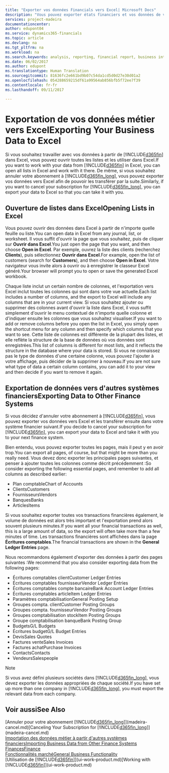```yaml
---
title: "Exporter vos données Financials vers Excel| Microsoft Docs"
description: "Vous pouvez exporter états financiers et vos données de veille économique de Dynamics 365 for vers Excel, ou ouvrir vos données Financials dans Excel."
services: project-madeira
documentationcenter: 
author: edupont04
ms.service: dynamics365-financials
ms.topic: article
ms.devlang: na
ms.tgt_pltfrm: na
ms.workload: na
ms.search.keywords: analysis, reporting, financial report, business intelligence, BI, Excel
ms.date: 06/02/2017
ms.author: edupont
ms.translationtype: Human Translation
ms.sourcegitcommit: 81636fc2e661bd9b07c54da1cd5d0d27e30d01a2
ms.openlocfilehash: 054288659215df61a99564ab856bfb5f72ee7f39
ms.contentlocale: fr-fr
ms.lasthandoff: 09/11/2017

---
```

# <a name="exporting-your-business-data-to-excel"></a><span data-ttu-id="79648-103">Exportation de vos données métier vers Excel</span><span class="sxs-lookup"><span data-stu-id="79648-103">Exporting Your Business Data to Excel</span></span>
<span data-ttu-id="79648-104">Si vous souhaitez travailler avec vos données à partir de [!INCLUDE[d365fin](includes/d365fin_md.md)] dans Excel, vous pouvez ouvrir toutes les listes et les utiliser dans Excel.</span><span class="sxs-lookup"><span data-stu-id="79648-104">If you want to work with your data from [!INCLUDE[d365fin](includes/d365fin_md.md)] in Excel, you can open all lists in Excel and work with it there.</span></span> <span data-ttu-id="79648-105">De même, si vous souhaitez annuler votre abonnement à [!INCLUDE[d365fin_long](includes/d365fin_long_md.md)], vous pouvez exporter vos données vers Excel afin de pouvoir les transférer par la suite.</span><span class="sxs-lookup"><span data-stu-id="79648-105">Similarly, if you want to cancel your subscription for [!INCLUDE[d365fin_long](includes/d365fin_long_md.md)], you can export your data to Excel so that you can take it with you.</span></span>

## <a name="opening-lists-in-excel"></a><span data-ttu-id="79648-106">Ouverture de listes dans Excel</span><span class="sxs-lookup"><span data-stu-id="79648-106">Opening Lists in Excel</span></span>
<span data-ttu-id="79648-107">Vous pouvez ouvrir des données dans Excel à partir de n'importe quelle feuille ou liste.</span><span class="sxs-lookup"><span data-stu-id="79648-107">You can open data in Excel from any journal, list, or worksheet.</span></span> <span data-ttu-id="79648-108">Il vous suffit d'ouvrir la page que vous souhaitez, puis de cliquer sur **Ouvrir dans Excel**.</span><span class="sxs-lookup"><span data-stu-id="79648-108">You just open the page that you want, and then choose **Open in Excel**.</span></span> <span data-ttu-id="79648-109">Par exemple, ouvrez la liste des clients (recherchez **Clients**), puis sélectionnez **Ouvrir dans Excel**.</span><span class="sxs-lookup"><span data-stu-id="79648-109">For example, open the list of customers (search for **Customers**), and then choose **Open in Excel**.</span></span> <span data-ttu-id="79648-110">Votre navigateur vous invite alors à ouvrir ou à enregistrer le classeur Excel généré.</span><span class="sxs-lookup"><span data-stu-id="79648-110">Your browser will prompt you to open or save the generated Excel workbook.</span></span>  

<span data-ttu-id="79648-111">Chaque liste inclut un certain nombre de colonnes, et l'exportation vers Excel inclut toutes les colonnes qui sont dans votre vue actuelle.</span><span class="sxs-lookup"><span data-stu-id="79648-111">Each list includes a number of columns, and the export to Excel will include any columns that are in your current view.</span></span> <span data-ttu-id="79648-112">Si vous souhaitez ajouter ou supprimer des colonnes avant d'ouvrir la liste dans Excel, il vous suffit simplement d'ouvrir le menu contextuel de n'importe quelle colonne et d'indiquer ensuite les colonnes que vous souhaitez visualiser.</span><span class="sxs-lookup"><span data-stu-id="79648-112">If you want to add or remove columns before you open the list in Excel, you simply open the shortcut menu for any column and then specify which columns that you want to see.</span></span> <span data-ttu-id="79648-113">Cette liste de colonnes est différente de la plupart des listes, et elle reflète la structure de la base de données où vos données sont enregistrées.</span><span class="sxs-lookup"><span data-stu-id="79648-113">This list of columns is different for most lists, and it reflects the structure in the database where your data is stored.</span></span> <span data-ttu-id="79648-114">Si vous ne connaissez pas le type de données d'une certaine colonne, vous pouvez l'ajouter à votre affichage, puis décider de la supprimer à nouveau.</span><span class="sxs-lookup"><span data-stu-id="79648-114">If you are not sure what type of data a certain column contains, you can add it to your view and then decide if you want to remove it again.</span></span>  

## <a name="exporting-data-to-other-finance-systems"></a><span data-ttu-id="79648-115">Exportation de données vers d'autres systèmes financiers</span><span class="sxs-lookup"><span data-stu-id="79648-115">Exporting Data to Other Finance Systems</span></span>
<span data-ttu-id="79648-116">Si vous décidez d'annuler votre abonnement à [!INCLUDE[d365fin](includes/d365fin_md.md)], vous pouvez exporter vos données vers Excel et les transférer ensuite dans votre système financier suivant.</span><span class="sxs-lookup"><span data-stu-id="79648-116">If you decide to cancel your subscription for [!INCLUDE[d365fin](includes/d365fin_md.md)], you can export your data to Excel and take it with you to your next finance system.</span></span>  

<span data-ttu-id="79648-117">Bien entendu, vous pouvez exporter toutes les pages, mais il peut y en avoir trop.</span><span class="sxs-lookup"><span data-stu-id="79648-117">You can export all pages, of course, but that might be more than you really need.</span></span> <span data-ttu-id="79648-118">Vous devez donc exporter les principales pages suivantes, et penser à ajouter toutes les colonnes comme décrit précédemment :</span><span class="sxs-lookup"><span data-stu-id="79648-118">So consider exporting the following essential pages, and remember to add all columns as described earlier:</span></span>  

* <span data-ttu-id="79648-119">Plan comptable</span><span class="sxs-lookup"><span data-stu-id="79648-119">Chart of Accounts</span></span>  
* <span data-ttu-id="79648-120">Clients</span><span class="sxs-lookup"><span data-stu-id="79648-120">Customers</span></span>  
* <span data-ttu-id="79648-121">Fournisseurs</span><span class="sxs-lookup"><span data-stu-id="79648-121">Vendors</span></span>  
* <span data-ttu-id="79648-122">Banques</span><span class="sxs-lookup"><span data-stu-id="79648-122">Banks</span></span>  
* <span data-ttu-id="79648-123">Articles</span><span class="sxs-lookup"><span data-stu-id="79648-123">Items</span></span>  

<span data-ttu-id="79648-124">Si vous souhaitez exporter toutes vos transactions financières également, le volume de données est alors très important et l'exportation prend alors souvent plusieurs minutes.</span><span class="sxs-lookup"><span data-stu-id="79648-124">If you want all your financial transactions as well, this is a large amount of data, so the export will often take more than a few minutes of time.</span></span> <span data-ttu-id="79648-125">Les transactions financières sont affichées dans la page **Écritures comptables**.</span><span class="sxs-lookup"><span data-stu-id="79648-125">The financial transactions are shown in the **General Ledger Entries** page.</span></span>  

<span data-ttu-id="79648-126">Nous recommandons également d'exporter des données à partir des pages suivantes :</span><span class="sxs-lookup"><span data-stu-id="79648-126">We recommend that you also consider exporting data from the following pages:</span></span>  

* <span data-ttu-id="79648-127">Écritures comptables client</span><span class="sxs-lookup"><span data-stu-id="79648-127">Customer Ledger Entries</span></span>  
* <span data-ttu-id="79648-128">Écritures comptables fournisseur</span><span class="sxs-lookup"><span data-stu-id="79648-128">Vendor Ledger Entries</span></span>  
* <span data-ttu-id="79648-129">Écritures comptables compte bancaire</span><span class="sxs-lookup"><span data-stu-id="79648-129">Bank Account Ledger Entries</span></span>  
* <span data-ttu-id="79648-130">Écritures comptables article</span><span class="sxs-lookup"><span data-stu-id="79648-130">Item Ledger Entries</span></span>  
* <span data-ttu-id="79648-131">Paramètres comptabilisation</span><span class="sxs-lookup"><span data-stu-id="79648-131">General Posting Setup</span></span>  
* <span data-ttu-id="79648-132">Groupes compta. client</span><span class="sxs-lookup"><span data-stu-id="79648-132">Customer Posting Groups</span></span>  
* <span data-ttu-id="79648-133">Groupes compta. fournisseur</span><span class="sxs-lookup"><span data-stu-id="79648-133">Vendor Posting Groups</span></span>  
* <span data-ttu-id="79648-134">Groupes comptabilisation stock</span><span class="sxs-lookup"><span data-stu-id="79648-134">Item Posting Groups</span></span>  
* <span data-ttu-id="79648-135">Groupe comptabilisation banque</span><span class="sxs-lookup"><span data-stu-id="79648-135">Bank Posting Group</span></span>  
* <span data-ttu-id="79648-136">Budgets</span><span class="sxs-lookup"><span data-stu-id="79648-136">G/L Budgets</span></span>  
* <span data-ttu-id="79648-137">Écritures budget</span><span class="sxs-lookup"><span data-stu-id="79648-137">G/L Budget Entries</span></span>  
* <span data-ttu-id="79648-138">Devis</span><span class="sxs-lookup"><span data-stu-id="79648-138">Sales Quotes</span></span>  
* <span data-ttu-id="79648-139">Factures vente</span><span class="sxs-lookup"><span data-stu-id="79648-139">Sales Invoices</span></span>  
* <span data-ttu-id="79648-140">Factures achat</span><span class="sxs-lookup"><span data-stu-id="79648-140">Purchase Invoices</span></span>  
* <span data-ttu-id="79648-141">Contacts</span><span class="sxs-lookup"><span data-stu-id="79648-141">Contacts</span></span>  
* <span data-ttu-id="79648-142">Vendeurs</span><span class="sxs-lookup"><span data-stu-id="79648-142">Salespeople</span></span>  

> [!NOTE]  
>   <span data-ttu-id="79648-143">Si vous avez défini plusieurs sociétés dans [!INCLUDE[d365fin_long](includes/d365fin_long_md.md)], vous devez exporter les données appropriées de chaque société.</span><span class="sxs-lookup"><span data-stu-id="79648-143">If you have set up more than one company in [!INCLUDE[d365fin_long](includes/d365fin_long_md.md)], you must export the relevant data from each company.</span></span>

## <a name="see-also"></a><span data-ttu-id="79648-144">Voir aussi</span><span class="sxs-lookup"><span data-stu-id="79648-144">See Also</span></span>
<span data-ttu-id="79648-145">[Annuler pour votre abonnement [!INCLUDE[d365fin_long](includes/d365fin_long_md.md)]](madeira-cancel.md)</span><span class="sxs-lookup"><span data-stu-id="79648-145">[Canceling Your Subscription for [!INCLUDE[d365fin_long](includes/d365fin_long_md.md)]](madeira-cancel.md)</span></span>  
[<span data-ttu-id="79648-146">Importation des données métier à partir d'autres systèmes financiers</span><span class="sxs-lookup"><span data-stu-id="79648-146">Importing Business Data from Other Finance Systems</span></span>](upload-data.md)  
[<span data-ttu-id="79648-147">Finances</span><span class="sxs-lookup"><span data-stu-id="79648-147">Finance</span></span>](finance.md)  
[<span data-ttu-id="79648-148">Fonctionnalités marché</span><span class="sxs-lookup"><span data-stu-id="79648-148">General Business Functionality</span></span>](ui-across-business-areas.md)  
<span data-ttu-id="79648-149">[Utilisation de [!INCLUDE[d365fin](includes/d365fin_md.md)]](ui-work-product.md)</span><span class="sxs-lookup"><span data-stu-id="79648-149">[Working with [!INCLUDE[d365fin](includes/d365fin_md.md)]](ui-work-product.md)</span></span>  

